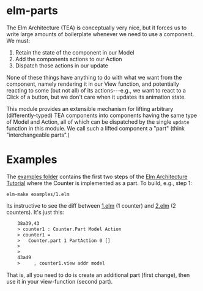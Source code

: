 # elm-parts

The Elm Architecture (TEA) is conceptually very nice, but it forces us to write
large amounts of boilerplate whenever we need to use a component.  We must:

  1. Retain the state of the component in our Model 
  2. Add the components actions to our Action 
  3. Dispatch those actions in our update

None of these things have anything to do with what we want from the component, 
namely rendering it in our View function, and potentially reacting to some 
(but not all) of its actions---e.g., we want to react to a Click of a button, 
but we don't care when it updates its animation state. 

This module provides an extensible mechanism for lifting arbitrary
(differently-typed) TEA components into components having the same type of Model
and Action, all of which can be dispatched by the single `update` function in
this module. We call such a lifted component a "part" (think "interchangeable
parts".)

# Examples

The 
[examples folder](https://github.com/debois/elm-parts/tree/master/examples)
contains the first two steps of the 
[Elm Architecture Tutorial](https://github.com/evancz/elm-architecture-tutorial)
where the Counter is implemented as a part. To build, e.g., step 1:

    elm-make examples/1.elm

Its instructive to see the diff between 
[1.elm](https://github.com/debois/elm-parts/blob/master/examples/1.elm) (1 counter)
and
[2.elm](https://github.com/debois/elm-parts/blob/master/examples/2.elm) (2 counters). It's just this: 
```patch
    38a39,43
    > counter1 : Counter.Part Model Action
    > counter1 =
    >   Counter.part 1 PartAction 0 [] 
    > 
    > 
    43a49
    >     , counter1.view addr model
```

That is, all you need to do is create an additional part (first change), then use
it in your view-function (second part). 
